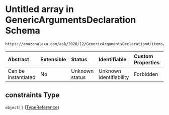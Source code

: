 # Untitled array in GenericArgumentsDeclaration Schema

```txt
https://amazonalexa.com/ask/2020/12/GenericArgumentsDeclaration#/items/properties/constraints
```



| Abstract            | Extensible | Status         | Identifiable            | Custom Properties | Additional Properties | Access Restrictions | Defined In                                                                                                 |
| :------------------ | :--------- | :------------- | :---------------------- | :---------------- | :-------------------- | :------------------ | :--------------------------------------------------------------------------------------------------------- |
| Can be instantiated | No         | Unknown status | Unknown identifiability | Forbidden         | Allowed               | none                | [GenericArgumentsDeclaration.json*](../../schemas/GenericArgumentsDeclaration.json "open original schema") |

## constraints Type

`object[]` ([TypeReference](actiondeclaration-properties-typereference.md))
